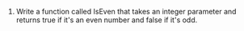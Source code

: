 1. Write a function called IsEven that takes an integer parameter and returns true if it's an even number and false if it's odd.
